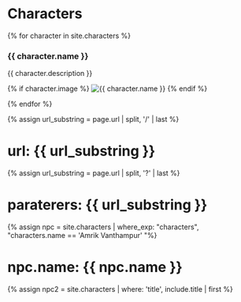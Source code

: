 # Characters

<script>
const queryString = window.location.search;
console.log(queryString);
 const urlParams = new URLSearchParams(queryString);
 const characterParam = urlParams.get('character')
 
 </script>


 {% for character in site.characters %}
 
 <div class="character">
 <h3>{{ character.name }} </h3>
 <div class="description">{{ character.description }} </div>

 {% if character.image %}
     <img src="{{ character.image }}" alt="{{ character.name }}" />
   {% endif %}
 
 </div>
 {% endfor %}
 
 
 {% assign url_substring = page.url | split, '/' | last %}
# url: {{ url_substring }}
 
  
 {% assign url_substring = page.url | split, '?' | last %}
# paraterers: {{ url_substring }}
 
 
 {% assign npc =  site.characters | where_exp: "characters", "characters.name == 'Amrik Vanthampur' "%}
# npc.name: {{ npc.name }}
 
 {% assign npc2 = site.characters | where: 'title', include.title | first %}


